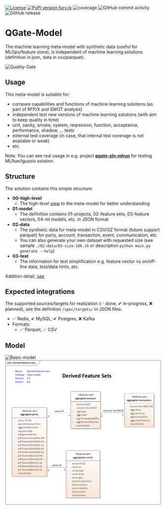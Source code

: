 [![License](https://img.shields.io/badge/License-Apache%202.0-blue.svg)](https://opensource.org/licenses/Apache-2.0)
[![PyPI version fury.io](https://badge.fury.io/py/qgate-model.svg)](https://pypi.python.org/pypi/qgate-model/)
![coverage](https://github.com/george0st/qgate-model/blob/main/coverage.svg)
![GitHub commit activity](https://img.shields.io/github/commit-activity/w/george0st/qgate-model)
![GitHub release](https://img.shields.io/github/v/release/george0st/qgate-model) 

# QGate-Model
The machine learning meta-model with synthetic data (useful for MLOps/feature store), is independent of machine
learning solutions (definition in json, data in csv/parquet).

![Quality-Gate](./docs/assets/icons8-quality-100.png) 

## Usage
This meta-model is suitable for:
 - compare capabilities and functions of machine learning solutions (as part of RFP/X and SWOT analysis)
 - independent test new versions of machine learning solutions (with aim to keep quality in time)
 - unit, sanity, smoke, system, reqression, function, acceptance, performance, shadow, ... tests
 - external test coverage (in case, that internal test coverage is not available or weak)
 - etc.

Note: You can see real usage in e.g. project **[qgate-sln-mlrun](https://github.com/george0st/qgate-sln-mlrun)** for testing MLRun/Iguazio solution.

## Structure
The solution contains this simple structure:
 - **00-high-level**
   - The high-level [view](#model) to the meta-model for better understanding
 - **01-model**
   - The definition contains 01-projects, 02-feature sets, 03-feature vectors, 
   04-ml models, etc. in JSON format
 - **02-data**
   - The synthetic data for meta-model in CSV/GZ format (future support parquet) for party, account,
   transaction, event, communication, etc.
   - You can also generate your own dataset with requested size (see sample `./02-data/03-size-10k.sh`
   or description `python main.py generate --help`)
 - **03-test**
   - The information for test simplification e.g. feature vector vs on/off-line data, test/data hints, etc.

Addition detail, [see](./docs/structure.md)

## Expected integrations
The supported sources/targets for realization (✅ done, ✔ in-progress, ❌ planned), see 
the definition `/spec/targets/` in JSON files:
 - ✅ Redis, ✔ MySQL, ✔ Postgres, ❌ Kafka 
 - Formats:
   - ✅ Parquet, ✅ CSV

## Model
![Basic-model](./00-high-level/basic-feature-sets.png)
![Derived-model](./00-high-level/derived-feature-sets.png)

